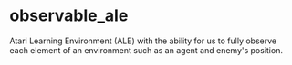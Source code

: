# observable_ale
Atari Learning Environment (ALE) with the ability for us to fully observe each element of an environment such as an agent and enemy's position.
